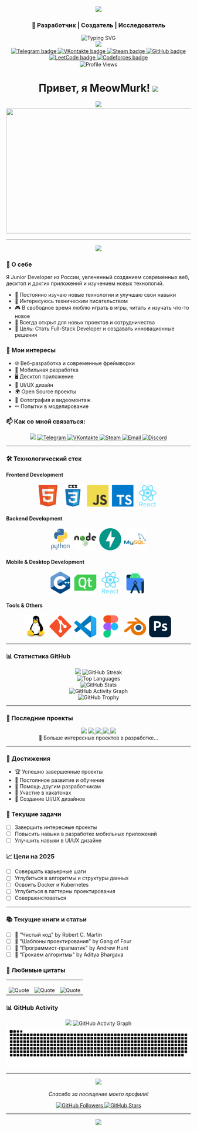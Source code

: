 <div id="header" align="center">
  <img src="https://i.giphy.com/media/v1.Y2lkPTc5MGI3NjExamxlZ3c2emF2OWFtMjlibGZ2ZHRnanR3Mm1mbzF3bG1idzIzZHk1YiZlcD12MV9pbnRlcm5hbF9naWZfYnlfaWQmY3Q9cw/SHjOSDkKZ18qOHA5B5/giphy.gif" width="250"/>
  <h3>🚀 Разработчик | Создатель | Исследователь</h3>
  <img src="https://readme-typing-svg.herokuapp.com?font=Montserrat&weight=600&size=28&duration=4000&pause=1000&color=7AA2F7&center=true&vCenter=true&random=false&width=600&height=100&lines=Frontend+Developer;Backend+Developer;Mobile+Developer;Always+learning+new+things" alt="Typing SVG" />
  <div align="center">
    <img src="https://capsule-render.vercel.app/api?type=transparent&color=7AA2F7&height=1&section=divider"/>
  </div>
</div>

<div id="badges" align="center">
  <a href="https://web.telegram.org/k/#@mrMeowMurk">
    <img src="https://img.shields.io/badge/Telegram-2CA5E0?style=for-the-badge&logo=telegram&logoColor=white&labelColor=1A1B26&color=7AA2F7" alt="Telegram badge"/>
  </a>
  <a href="https://vk.com/mrmeowmurk">
    <img src="https://img.shields.io/badge/VKontakte-4C75A3?style=for-the-badge&logo=vk&logoColor=white&labelColor=1A1B26&color=7AA2F7" alt="VKontakte badge"/>
  </a>
  <a href="https://steamcommunity.com/id/mrMeowMurk/">
    <img src="https://img.shields.io/badge/Steam-171a21?style=for-the-badge&logo=steam&logoColor=white&labelColor=1A1B26&color=7AA2F7" alt="Steam badge"/>
  </a>
  <a href="https://github.com/mrMeowMurk">
    <img src="https://img.shields.io/badge/GitHub-1A1B26?style=for-the-badge&logo=github&logoColor=7AA2F7&labelColor=1A1B26&color=7AA2F7" alt="GitHub badge"/>
  </a>
  <a href="https://leetcode.com/u/sidorovi4ok/">
    <img src="https://img.shields.io/badge/LeetCode-FFA116?style=for-the-badge&logo=leetcode&logoColor=white&labelColor=1A1B26&color=7AA2F7" alt="LeetCode badge"/>
  </a>
    <a href="https://codeforces.com/profile/limon4ikdk">
    <img src="https://img.shields.io/badge/Codeforces-FFA116?style=for-the-badge&logo=codeforces&logoColor=white&labelColor=1A1B26&color=7AA2F7" alt="Codeforces badge"/>
  </a>
</div>

<div id="watchers" align="center">
  <img align="center" src="https://komarev.com/ghpvc/?username=mrMeowMurk&style=flat-square&color=7AA2F7&labelColor=1A1B26" alt="Profile Views" width="125"/>
</div>

<div id="welcome" align="center">
  <h1>
    Привет, я MeowMurk!
    <img src="https://i.giphy.com/media/v1.Y2lkPTc5MGI3NjExdGdwcm1ia3lkZHQ2c251aXJ3MDBldzRyeTA3cXE0amxjNmxuYzMzMSZlcD12MV9pbnRlcm5hbF9naWZfYnlfaWQmY3Q9cw/kBZ212yGzFaxgkSIKW/giphy.gif" width="60px"/>
  </h1>
  <div align="center">
    <img src="https://capsule-render.vercel.app/api?type=transparent&color=7AA2F7&height=1&section=divider"/>
  </div>
</div>



<div align="center">
  <img src="https://media3.giphy.com/media/v1.Y2lkPTc5MGI3NjExZDBoZHM2enowMjk5Zjh3c2JzZmZhc2FwN3RsbzI5c3V5ZjQyMW5yeSZlcD12MV9pbnRlcm5hbF9naWZfYnlfaWQmY3Q9Zw/vMSXa7KFGx49aeeXhe/giphy.gif" width="680" height="340"/>
</div>

---

<div align="center">
  <img src="https://capsule-render.vercel.app/api?type=waving&color=7AA2F7&height=100&section=header"/>
</div>

### 🎯 О себе

Я Junior Developer из России, увлеченный созданием современных веб, десктоп и дркгих приложений и изучением новых технологий. 

- 🌱 Постоянно изучаю новые технологии и улучшаю свои навыки
- 📝 Интересуюсь техническим писательством
- 🎮 В свободное время люблю играть в игры, читать и изучать что-то новое
- 🤝 Всегда открыт для новых проектов и сотрудничества
- 🎯 Цель: Стать Full-Stack Developer и создавать инновационные решения

### 🎨 Мои интересы

- 🌐 Веб-разработка и современные фреймворки
- 📱 Мобильная разработка
- 🖥️ Десктоп приложение 
- 🎨 UI/UX дизайн
- 🌍 Open Source проекты
- 📸 Фотография и видеомонтаж
- ⚰️ Попытки в моделирование 

### 📫 Как со мной связаться:

<div align="center">
  <img src="https://capsule-render.vercel.app/api?type=transparent&color=7AA2F7&height=1&section=divider"/>
  <a href="https://web.telegram.org/k/#@mrMeowMurk">
    <img src="https://img.shields.io/badge/Telegram-2CA5E0?style=for-the-badge&logo=telegram&logoColor=white&labelColor=1A1B26&color=7AA2F7" alt="Telegram"/>
  </a>
  <a href="https://vk.com/mrmeowmurk">
    <img src="https://img.shields.io/badge/VKontakte-4C75A3?style=for-the-badge&logo=vk&logoColor=white&labelColor=1A1B26&color=7AA2F7" alt="VKontakte"/>
  </a>
  <a href="https://steamcommunity.com/id/mrMeowMurk/">
    <img src="https://img.shields.io/badge/Steam-171a21?style=for-the-badge&logo=steam&logoColor=white&labelColor=1A1B26&color=7AA2F7" alt="Steam"/>
  </a>
  <a href="mailto:limon4ikdk@gmail.com">
    <img src="https://img.shields.io/badge/Email-D14836?style=for-the-badge&logo=gmail&logoColor=white&labelColor=1A1B26&color=7AA2F7" alt="Email"/>
  </a>
  <a href="https://discord.gg/mrmeowmurk">
    <img src="https://img.shields.io/badge/Discord-7289DA?style=for-the-badge&logo=discord&logoColor=white&labelColor=1A1B26&color=7AA2F7" alt="Discord"/>
  </a>
</div>

---

### 🛠 Технологический стек

#### Frontend Development
<div align="center">
  <img src="https://github.com/devicons/devicon/blob/master/icons/html5/html5-original.svg" title="HTML5" alt="HTML" width="60" height="60"/>&nbsp;
  <img src="https://github.com/devicons/devicon/blob/master/icons/css3/css3-original-wordmark.svg" title="CSS3" alt="CSS" width="60" height="60"/>&nbsp;
  <img src="https://github.com/devicons/devicon/blob/master/icons/javascript/javascript-original.svg" title="JavaScript" alt="JavaScript" width="60" height="60"/>&nbsp;
  <img src="https://github.com/devicons/devicon/blob/master/icons/typescript/typescript-original.svg" title="TypeScript" alt="TypeScript" width="60" height="60"/>&nbsp;
  <img src="https://github.com/devicons/devicon/blob/master/icons/react/react-original-wordmark.svg" title="React" alt="React" width="60" height="60"/>&nbsp;
</div>

#### Backend Development
<div align="center">
  <img src="https://github.com/devicons/devicon/blob/master/icons/python/python-original-wordmark.svg" title="Python" alt="Python" width="60" height="60"/>&nbsp;
  <img src="https://github.com/devicons/devicon/blob/master/icons/nodejs/nodejs-original-wordmark.svg" title="NodeJS" alt="NodeJS" width="60" height="60"/>&nbsp;
  <img src="https://github.com/devicons/devicon/blob/master/icons/fastapi/fastapi-original.svg" title="FastAPI" alt="FastAPI" width="60" height="60"/>&nbsp;
  <img src="https://github.com/devicons/devicon/blob/master/icons/mysql/mysql-original-wordmark.svg" title="MySQL" alt="MySQL" width="60" height="60"/>&nbsp;
</div>

#### Mobile & Desktop Development
<div align="center">
  <img src="https://github.com/devicons/devicon/blob/master/icons/cplusplus/cplusplus-original.svg" title="C++" alt="C++" width="60" height="60"/>&nbsp;
  <img src="https://github.com/devicons/devicon/blob/master/icons/qt/qt-original.svg" title="Qt" alt="Qt" width="60" height="60"/>&nbsp;
  <img src="https://github.com/devicons/devicon/blob/master/icons/react/react-original-wordmark.svg" title="React-native" alt="React" width="60" height="60"/>&nbsp;
  <img src="https://github.com/devicons/devicon/blob/master/icons/androidstudio/androidstudio-original.svg" title="Android Studio" alt="Android Studio" width="60" height="60"/>&nbsp;
</div>

#### Tools & Others
<div align="center">
  <img src="https://github.com/devicons/devicon/blob/master/icons/linux/linux-original.svg" title="Linux" alt="Linux" width="60" height="60"/>&nbsp;
  <img src="https://github.com/devicons/devicon/blob/master/icons/git/git-original.svg" title="Git" alt="Git" width="60" height="60"/>&nbsp;
  <img src="https://github.com/devicons/devicon/blob/master/icons/vscode/vscode-original.svg" title="VS Code" alt="VS Code" width="60" height="60"/>&nbsp;
  <img src="https://github.com/devicons/devicon/blob/master/icons/figma/figma-original.svg" title="Figma" alt="Figma" width="60" height="60"/>&nbsp;
  <img src="https://github.com/devicons/devicon/blob/master/icons/blender/blender-original.svg" title="Blender" alt="Blender" width="60" height="60"/>&nbsp;
  <img src="https://github.com/devicons/devicon/blob/master/icons/photoshop/photoshop-plain.svg" title="Photoshop" alt="Photoshop" width="60" height="60"/>&nbsp;
</div>

---

### 📊 Статистика GitHub

<div align="center">
  <img src="https://capsule-render.vercel.app/api?type=transparent&color=7AA2F7&height=1&section=divider"/>
  <img src="http://github-readme-streak-stats.herokuapp.com?user=mrMeowMurk&theme=tokyonight&border_radius=5&date_format=j%20M%5B%20Y%5D&card_width=500&card_height=200" alt="GitHub Streak"/>
  <br/>
  <img src="https://github-readme-stats.vercel.app/api/top-langs/?username=mrMeowMurk&layout=compact&theme=tokyonight&card_width=500" alt="Top Languages"/>
  <br/>
  <img src="https://github-readme-stats.vercel.app/api?username=mrMeowMurk&show_icons=true&theme=tokyonight&card_width=500" alt="GitHub Stats"/>
  <br/>
  <img src="https://github-readme-activity-graph.vercel.app/graph?username=mrMeowMurk&theme=tokyo-night" alt="GitHub Activity Graph"/>
  <br/>
  <img src="https://github-profile-trophy.vercel.app/?username=mrMeowMurk&theme=tokyonight&no-frame=true&column=9&margin-w=15" alt="GitHub Trophy"/>
</div>

---

### 📝 Последние проекты

<div align="center">
  <img src="https://capsule-render.vercel.app/api?type=transparent&color=7AA2F7&height=1&section=divider"/>
  <a href="https://github.com/mrMeowMurk/Telegraph">
    <img src="https://github-readme-stats.vercel.app/api/pin/?username=mrMeowMurk&repo=Telegraph&theme=tokyonight" />
  </a>
  <a href="https://github.com/mrMeowMurk/WavPlayer">
    <img src="https://github-readme-stats.vercel.app/api/pin/?username=mrMeowMurk&repo=WavPlayer&theme=tokyonight" />
  </a>
  <a href="https://github.com/mrMeowMurk/AssistentBot">
    <img src="https://github-readme-stats.vercel.app/api/pin/?username=mrMeowMurk&repo=AssistentBot&theme=tokyonight" />
  </a>
  <a href="https://github.com/mrMeowMurk/YouTune">
    <img src="https://github-readme-stats.vercel.app/api/pin/?username=mrMeowMurk&repo=YouTune&theme=tokyonight" />
  </a>
</div>

<div align="center">
  🚧 Больше интересных проектов в разработке...
</div>

---

### 🌟 Достижения

- 🏆 Успешно завершенные проекты
- 🎯 Постоянное развитие и обучение
- 🌟 Помощь другим разработчикам
- 🏅 Участие в хакатонах
- 🎨 Создание UI/UX дизайнов

### 🎯 Текущие задачи

- [ ] Завершить интересные проекты
- [ ] Повысить навыки в разработке мобильных приложений
- [ ] Улучшить навыки в UI/UX дизайне

### 📈 Цели на 2025

- [ ] Совершать карьерные шаги
- [ ] Углубиться в алгоритмы и структуры данных
- [ ] Освоить Docker и Kubernetes
- [ ] Углубиться в паттерны проектирования
- [ ] Совершенстоваться

---

### 📚 Текущие книги и статьи

- [ ] 📖 "Чистый код" by Robert C. Martin
- [ ] 📖 "Шаблоны проектирования" by Gang of Four
- [ ] 📖 "Программист-прагматик" by Andrew Hunt
- [ ] 📰 "Грокаем алгоритмы" by Aditya Bhargava

### 💭 Любимые цитаты

<div align="center">
  <table>
    <tr>
      <td>
        <div align="center">
          <br/>
          <img src="https://quotes-github-readme.vercel.app/api?type=vertical&theme=tokyonight&quote=Жизнь%20как%20коробка%20шоколадных%20конфет.%20Никогда%20не%20знаешь,%20что%20тебе%20попадется.&author=Forrest%Gump" alt="Quote"/>
        </div>
      </td>
      <td>
        <div align="center">
          <br/>
          <img src="https://quotes-github-readme.vercel.app/api?type=vertical&theme=tokyonight&quote=Настоящая%20храбрость%20-%20это%20когда%20ты%20заранее%20знаешь,%20что%20проиграл,%20и%20все%20равно%20берешься%20за%20дело.&author=Harper%20Lee" alt="Quote"/>
        </div>
      </td>
      <td>
        <div align="center">
          <br/>
          <img src="https://quotes-github-readme.vercel.app/api?type=vertical&theme=tokyonight&quote=Не%20пытайся%20стать%20лучше%20других.%20Стань%2C%20лучше%20себя%20вчерашнего.&author=Ray%20Bradbury" alt="Quote"/>
        </div>
      </td>
    </tr>
  </table>
</div>



### 📊 GitHub Activity

<div align="center">
  <img src="https://capsule-render.vercel.app/api?type=transparent&color=7AA2F7&height=1&section=divider"/>
  <img src="https://github-readme-activity-graph.vercel.app/graph?username=mrMeowMurk&theme=tokyo-night&hide_border=true" alt="GitHub Activity Graph"/>
  <img src="https://raw.githubusercontent.com/Platane/snk/output/github-contribution-grid-snake-dark.svg" alt="Contribution Snake"/>
</div>

---

<div align="center">
  <img src="https://media2.giphy.com/media/v1.Y2lkPTc5MGI3NjExYnNqaGJ4am5ycTBiNjlsejJsbzRrZzJweTVvOHhqN3psOGRvd21wYSZlcD12MV9pbnRlcm5hbF9naWZfYnlfaWQmY3Q9cw/leAqvqXDM5ST6yurMX/giphy.gif" width="200">
  <p><em>Спасибо за посещение моего профиля! </em></p>
  <p>
    <a href="https://github.com/mrMeowMurk?tab=followers">
      <img src="https://img.shields.io/github/followers/mrMeowMurk?label=Followers&style=social&color=7AA2F7" alt="GitHub Followers"/>
    </a>
    <a href="https://github.com/mrMeowMurk">
      <img src="https://img.shields.io/github/stars/mrMeowMurk?label=Stars&style=social&color=7AA2F7" alt="GitHub Stars"/>
    </a>
  </p>
</div>

---

<div align="center">
  <img src="https://capsule-render.vercel.app/api?type=waving&color=7AA2F7&height=100&section=footer"/>
</div>
